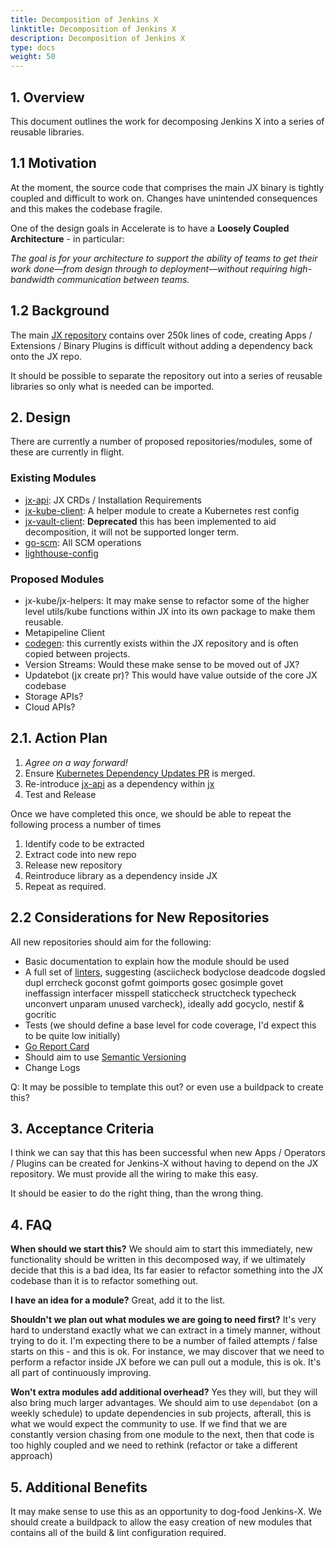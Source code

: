```yaml
---
title: Decomposition of Jenkins X
linktitle: Decomposition of Jenkins X
description: Decomposition of Jenkins X
type: docs
weight: 50
---
```


## 1. Overview

This document outlines the work for decomposing Jenkins X into a series of reusable libraries.

## 1.1 Motivation

At the moment, the source code that comprises the main JX binary is tightly coupled and difficult to work on.  Changes have
unintended consequences and this makes the codebase fragile.

One of the design goals in Accelerate is to have a **Loosely Coupled Architecture** - in particular: 

_The goal is for your architecture to support the ability of teams to get their work done—from design through to deployment—without requiring high-bandwidth communication between teams._

## 1.2 Background

The main [JX repository](https://github.com/jenkins-x/jx) contains over 250k lines of code, creating Apps / Extensions / Binary Plugins is difficult without adding a dependency back onto the JX repo.

It should be possible to separate the repository out into a series of reusable libraries so only what is needed can be imported.

## 2. Design

There are currently a number of proposed repositories/modules, some of these are currently in flight.

### Existing Modules

* [jx-api](https://github.com/jenkins-x/jx-api): JX CRDs / Installation Requirements
* [jx-kube-client](https://github.com/jenkins-x/jx-kube-client): A helper module to create a Kubernetes rest config
* [jx-vault-client](https://github.com/jenkins-x/jx-vault-client): **Deprecated** this has been implemented to aid decomposition, it will not be supported longer term.
* [go-scm](https://github.com/jenkins-x/go-scm): All SCM operations
* [lighthouse-config](https://github.com/jenkins-x/lighthouse-config)

### Proposed Modules

* jx-kube/jx-helpers: It may make sense to refactor some of the higher level utils/kube functions within JX into its own package to make them reusable.
* Metapipeline Client
* [codegen](https://github.com/jenkins-x/jx-codegen): this currently exists within the JX repository and is often copied between projects.
* Version Streams: Would these make sense to be moved out of JX?
* Updatebot (jx create pr)? This would have value outside of the core JX codebase 
* Storage APIs?
* Cloud APIs?

## 2.1. Action Plan

1. *Agree on a way forward!*
1. Ensure [Kubernetes Dependency Updates PR](https://github.com/jenkins-x/jx/pull/7313) is merged.
1. Re-introduce [jx-api](https://github.com/jenkins-x/jx-api) as a dependency within [jx](https://github.com/jenkins-x/jx)
1. Test and Release

Once we have completed this once, we should be able to repeat the following process a number of times

1. Identify code to be extracted
1. Extract code into new repo
1. Release new repository
1. Reintroduce library as a dependency inside JX
1. Repeat as required.

## 2.2 Considerations for New Repositories

All new repositories should aim for the following:

* Basic documentation to explain how the module should be used
* A full set of [linters](https://golangci-lint.run/usage/linters), suggesting (asciicheck bodyclose deadcode dogsled dupl errcheck goconst gofmt goimports gosec gosimple govet ineffassign interfacer misspell staticcheck structcheck typecheck unconvert unparam unused varcheck), ideally add gocyclo, nestif & gocritic
* Tests (we should define a base level for code coverage, I'd expect this to be quite low initially)
* [Go Report Card](https://goreportcard.com/)
* Should aim to use [Semantic Versioning](https://semver.org/)
* Change Logs

Q: It may be possible to template this out? or even use a buildpack to create this?

## 3. Acceptance Criteria

I think we can say that this has been successful when new Apps / Operators / Plugins can be created for Jenkins-X without
having to depend on the JX repository.  We must provide all the wiring to make this easy.  

It should be easier to do the right thing, than the wrong thing.

## 4. FAQ

**When should we start this?** We should aim to start this immediately, new functionality should be written in this decomposed way, if 
we ultimately decide that this is a bad idea, Its far easier to refactor something into the JX codebase than it is to refactor something out.

**I have an idea for a module?** Great, add it to the list.

**Shouldn't we plan out what modules we are going to need first?** It's very hard to understand exactly what we can 
extract in a timely manner, without trying to do it.  I'm expecting there to be a number of failed attempts / false starts
on this - and this is ok.  For instance, we may discover that we need to perform a refactor inside JX before we can pull out 
a module, this is ok. It's all part of continuously improving.

**Won't extra modules add additional overhead?** Yes they will, but they will also bring much larger advantages.  We should aim
to use `dependabot` (on a weekly schedule) to update dependencies in sub projects, afterall, this is what we would expect
the community to use.  If we find that we are constantly version chasing from one module to the next, then that code is too 
highly coupled and we need to rethink (refactor or take a different approach)

## 5. Additional Benefits

It may make sense to use this as an opportunity to dog-food Jenkins-X. We should create a buildpack to allow the easy
creation of new modules that contains all of the build & lint configuration required.